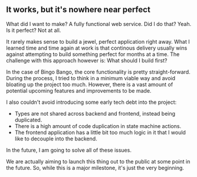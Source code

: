 ## It works, but it's nowhere near perfect

What did I want to make? A fully functional web service. Did I do that? Yeah. Is it perfect? Not at all.

It rarely makes sense to build a jewel, perfect application right away. What I learned time and time again at work is that continous delivery usually wins against attempting to build something perfect for months at a time. The challenge with this approach however is: What should I build first?

In the case of Bingo Bango, the core functionality is pretty straight-forward. During the process, I tried to think in a minimum viable way and avoid bloating up the project too much. However, there is a vast amount of potential upcoming features and improvements to be made.

I also couldn't avoid introducing some early tech debt into the project:

- Types are not shared across backend and frontend, instead being duplicated.
- There is a high amount of code duplication in state machine actions.
- The frontend application has a little bit too much logic in it that I would like to decouple into the backend.

In the future, I am going to solve all of these issues.

We are actually aiming to launch this thing out to the public at some point in the future. So, while this is a major milestone, it's just the very beginning.